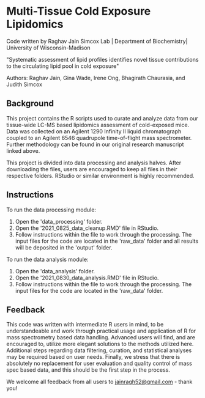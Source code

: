# Multi-Tissue Cold Exposure Lipidomics

Code written by Raghav Jain
Simcox Lab | Department of Biochemistry| University of Wisconsin-Madison

"Systematic assessment of lipid profiles identifies novel tissue contributions to the circulating lipid pool in cold exposure"

Authors: Raghav Jain, Gina Wade, Irene Ong, Bhagirath Chaurasia, and Judith Simcox


## Background 

This project contains the R scripts used to curate and analyze data from our tissue-wide LC-MS based lipidomics assessment of cold-exposed mice. Data was collected on an Agilent 1290 Infinity II liquid chromatograph coupled to an Agilent 6546 quadrupole time-of-flight mass spectrometer. Further methodology can be found in our original research manuscript linked above. 

This project is divided into data processing and analysis halves. After downloading the files, users are encouraged to keep all files in their respective folders. RStudio or similar environment is highly recommended. 

## Instructions

To run the data processing module:

1. Open the 'data_processing' folder.
2. Open the '2021_0825_data_cleanup.RMD' file in RStudio. 
3. Follow instructions within the file to work through the processing. The input files for the code are located in the 'raw_data' folder and all results will be deposited in the 'output' folder.

To run the data analysis module:

1. Open the 'data_analysis' folder.
2. Open the '2021_0830_data_analysis.RMD' file in RStudio.
3. Follow instructions within the file to work through the processing. The input files for the code are located in the 'raw_data' folder.

## Feedback

This code was written with intermediate R users in mind, to be understandeable and work through practical usage and application of R for mass spectrometry based data handling. Advanced users will find, and are encouraged to, utilize more elegant solutions to the methods utilized here. Additional steps regarding data filtering, curation, and statistical analyses may be required based on user needs. Finally, we stress that there is absolutely no replacement for user evaluation and quality control of mass spec based data, and this should be the first step in the process. 

We welcome all feedback from all users to jainragh52@gmail.com - thank you!

